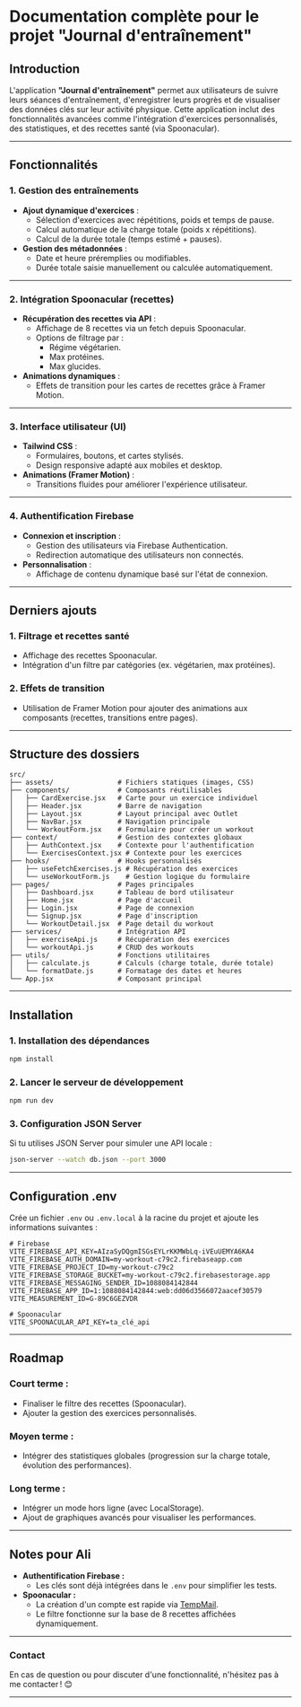# **Documentation complète pour le projet "Journal d'entraînement"**

## **Introduction**

L'application **"Journal d'entraînement"** permet aux utilisateurs de suivre leurs séances d'entraînement, d'enregistrer leurs progrès et de visualiser des données clés sur leur activité physique. Cette application inclut des fonctionnalités avancées comme l'intégration d'exercices personnalisés, des statistiques, et des recettes santé (via Spoonacular).

---

## **Fonctionnalités**

### **1. Gestion des entraînements**

- **Ajout dynamique d'exercices** :
  - Sélection d'exercices avec répétitions, poids et temps de pause.
  - Calcul automatique de la charge totale (poids x répétitions).
  - Calcul de la durée totale (temps estimé + pauses).
- **Gestion des métadonnées** :
  - Date et heure préremplies ou modifiables.
  - Durée totale saisie manuellement ou calculée automatiquement.

---

### **2. Intégration Spoonacular (recettes)**

- **Récupération des recettes via API** :
  - Affichage de 8 recettes via un fetch depuis Spoonacular.
  - Options de filtrage par :
    - Régime végétarien.
    - Max protéines.
    - Max glucides.
- **Animations dynamiques** :
  - Effets de transition pour les cartes de recettes grâce à Framer Motion.

---

### **3. Interface utilisateur (UI)**

- **Tailwind CSS** :
  - Formulaires, boutons, et cartes stylisés.
  - Design responsive adapté aux mobiles et desktop.
- **Animations (Framer Motion)** :
  - Transitions fluides pour améliorer l'expérience utilisateur.

---

### **4. Authentification Firebase**

- **Connexion et inscription** :
  - Gestion des utilisateurs via Firebase Authentication.
  - Redirection automatique des utilisateurs non connectés.
- **Personnalisation** :
  - Affichage de contenu dynamique basé sur l'état de connexion.

---

## **Derniers ajouts**

### **1. Filtrage et recettes santé**

- Affichage des recettes Spoonacular.
- Intégration d'un filtre par catégories (ex. végétarien, max protéines).

### **2. Effets de transition**

- Utilisation de Framer Motion pour ajouter des animations aux composants (recettes, transitions entre pages).

---

## **Structure des dossiers**

```
src/
├── assets/                # Fichiers statiques (images, CSS)
├── components/            # Composants réutilisables
│   ├── CardExercise.jsx   # Carte pour un exercice individuel
│   ├── Header.jsx         # Barre de navigation
│   ├── Layout.jsx         # Layout principal avec Outlet
│   ├── NavBar.jsx         # Navigation principale
│   └── WorkoutForm.jsx    # Formulaire pour créer un workout
├── context/               # Gestion des contextes globaux
│   ├── AuthContext.jsx    # Contexte pour l'authentification
│   └── ExercisesContext.jsx # Contexte pour les exercices
├── hooks/                 # Hooks personnalisés
│   ├── useFetchExercises.js # Récupération des exercices
│   └── useWorkoutForm.js    # Gestion logique du formulaire
├── pages/                 # Pages principales
│   ├── Dashboard.jsx      # Tableau de bord utilisateur
│   ├── Home.jsx           # Page d'accueil
│   ├── Login.jsx          # Page de connexion
│   └── Signup.jsx         # Page d'inscription
│   └── WorkoutDetail.jsx  # Page detail du workout
├── services/              # Intégration API
│   ├── exerciseApi.js     # Récupération des exercices
│   └── workoutApi.js      # CRUD des workouts
├── utils/                 # Fonctions utilitaires
│   ├── calculate.js       # Calculs (charge totale, durée totale)
│   └── formatDate.js      # Formatage des dates et heures
└── App.jsx                # Composant principal
```

---

## **Installation**

### **1. Installation des dépendances**

```bash
npm install
```

### **2. Lancer le serveur de développement**

```bash
npm run dev
```

### **3. Configuration JSON Server**

Si tu utilises JSON Server pour simuler une API locale :

```bash
json-server --watch db.json --port 3000
```

---

## **Configuration .env**

Crée un fichier `.env` ou `.env.local` à la racine du projet et ajoute les informations suivantes :

```env
# Firebase
VITE_FIREBASE_API_KEY=AIzaSyDQgmISGsEYLrKKMWbLq-iVEuUEMYA6KA4
VITE_FIREBASE_AUTH_DOMAIN=my-workout-c79c2.firebaseapp.com
VITE_FIREBASE_PROJECT_ID=my-workout-c79c2
VITE_FIREBASE_STORAGE_BUCKET=my-workout-c79c2.firebasestorage.app
VITE_FIREBASE_MESSAGING_SENDER_ID=1088084142844
VITE_FIREBASE_APP_ID=1:1088084142844:web:dd06d3566072aacef30579
VITE_MEASUREMENT_ID=G-89C6GEZVDR

# Spoonacular
VITE_SPOONACULAR_API_KEY=ta_clé_api
```

---

## **Roadmap**

### **Court terme :**

- Finaliser le filtre des recettes (Spoonacular).
- Ajouter la gestion des exercices personnalisés.

### **Moyen terme :**

- Intégrer des statistiques globales (progression sur la charge totale, évolution des performances).

### **Long terme :**

- Intégrer un mode hors ligne (avec LocalStorage).
- Ajout de graphiques avancés pour visualiser les performances.

---

## **Notes pour Ali**

- **Authentification Firebase :**
  - Les clés sont déjà intégrées dans le `.env` pour simplifier les tests.
- **Spoonacular :**
  - La création d'un compte est rapide via [TempMail](https://temp-mail.org/fr/).
  - Le filtre fonctionne sur la base de 8 recettes affichées dynamiquement.

---

### **Contact**

En cas de question ou pour discuter d'une fonctionnalité, n'hésitez pas à me contacter ! 😊

---
